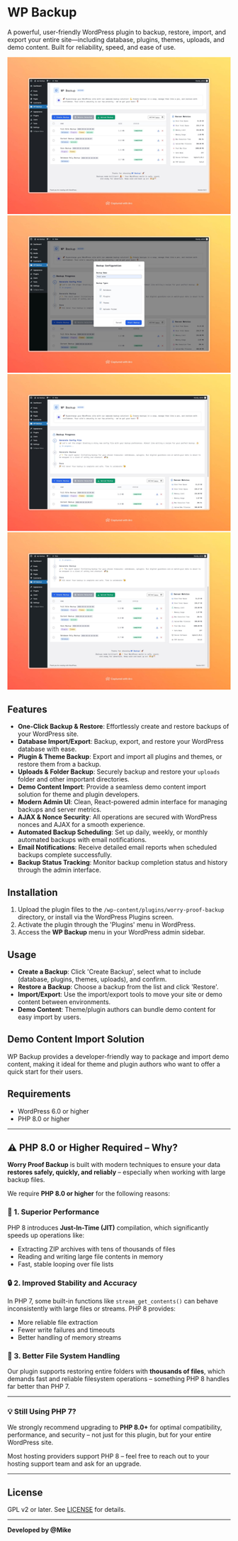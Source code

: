 # WP Backup

A powerful, user-friendly WordPress plugin to backup, restore, import, and export your entire site—including database, plugins, themes, uploads, and demo content. Built for reliability, speed, and ease of use.

![WP Backup Preview](https://github.com/miketropi/worry-proof-backup/blob/master/assets/screenshot-1.jpg?raw=true)
![WP Backup Preview](https://github.com/miketropi/worry-proof-backup/blob/master/assets/screenshot-2.jpg?raw=true)
![WP Backup Preview](https://github.com/miketropi/worry-proof-backup/blob/master/assets/screenshot-3.jpg?raw=true)
![WP Backup Preview](https://github.com/miketropi/worry-proof-backup/blob/master/assets/screenshot-4.jpg?raw=true)

## Features

- **One-Click Backup & Restore**: Effortlessly create and restore backups of your WordPress site.
- **Database Import/Export**: Backup, export, and restore your WordPress database with ease.
- **Plugin & Theme Backup**: Export and import all plugins and themes, or restore them from a backup.
- **Uploads & Folder Backup**: Securely backup and restore your `uploads` folder and other important directories.
- **Demo Content Import**: Provide a seamless demo content import solution for theme and plugin developers.
- **Modern Admin UI**: Clean, React-powered admin interface for managing backups and server metrics.
- **AJAX & Nonce Security**: All operations are secured with WordPress nonces and AJAX for a smooth experience.
- **Automated Backup Scheduling**: Set up daily, weekly, or monthly automated backups with email notifications.
- **Email Notifications**: Receive detailed email reports when scheduled backups complete successfully.
- **Backup Status Tracking**: Monitor backup completion status and history through the admin interface.

## Installation

1. Upload the plugin files to the `/wp-content/plugins/worry-proof-backup` directory, or install via the WordPress Plugins screen.
2. Activate the plugin through the 'Plugins' menu in WordPress.
3. Access the **WP Backup** menu in your WordPress admin sidebar.

## Usage

- **Create a Backup**: Click 'Create Backup', select what to include (database, plugins, themes, uploads), and confirm.
- **Restore a Backup**: Choose a backup from the list and click 'Restore'.
- **Import/Export**: Use the import/export tools to move your site or demo content between environments.
- **Demo Content**: Theme/plugin authors can bundle demo content for easy import by users.

## Demo Content Import Solution

WP Backup provides a developer-friendly way to package and import demo content, making it ideal for theme and plugin authors who want to offer a quick start for their users.

## Requirements

- WordPress 6.0 or higher
- PHP 8.0 or higher

---

## ⚠️ PHP 8.0 or Higher Required – Why?

**Worry Proof Backup** is built with modern techniques to ensure your data **restores safely, quickly, and reliably** – especially when working with large backup files.

We require **PHP 8.0 or higher** for the following reasons:

### 🚀 1. Superior Performance

PHP 8 introduces **Just-In-Time (JIT)** compilation, which significantly speeds up operations like:

* Extracting ZIP archives with tens of thousands of files
* Reading and writing large file contents in memory
* Fast, stable looping over file lists

### 🔒 2. Improved Stability and Accuracy

In PHP 7, some built-in functions like `stream_get_contents()` can behave inconsistently with large files or streams. PHP 8 provides:

* More reliable file extraction
* Fewer write failures and timeouts
* Better handling of memory streams

### 🧠 3. Better File System Handling

Our plugin supports restoring entire folders with **thousands of files**, which demands fast and reliable filesystem operations – something PHP 8 handles far better than PHP 7.

---

### 💡 Still Using PHP 7?

We strongly recommend upgrading to **PHP 8.0+** for optimal compatibility, performance, and security – not just for this plugin, but for your entire WordPress site.

Most hosting providers support PHP 8 – feel free to reach out to your hosting support team and ask for an upgrade.

---

## License

GPL v2 or later. See [LICENSE](https://www.gnu.org/licenses/gpl-2.0.html) for details.

---

**Developed by @Mike**
